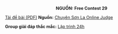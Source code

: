 **<center>NGUỒN: Free Contest 29</center>**

[Tải đề bài (PDF)](/statements/2176/dice.pdf)
**Nguồn:** [Chuyên Sơn La Online Judge](http://csloj.ddns.net/)

**Group giải đáp thắc mắc:** [Lập trình 24h](https://www.facebook.com/groups/1386904321519984)